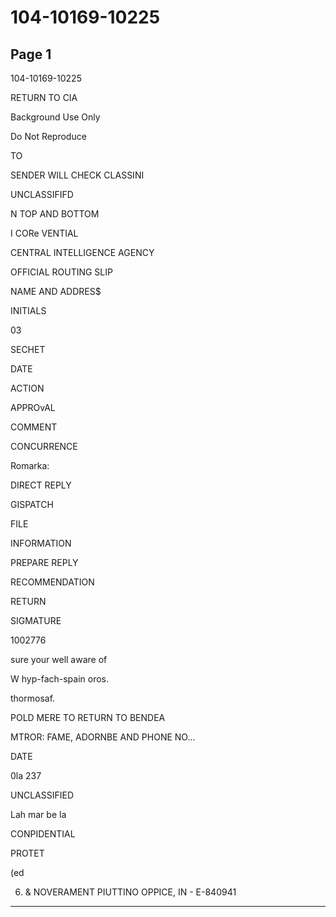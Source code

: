 # 104-10169-10225

## Page 1

104-10169-10225

RETURN TO CIA

Background Use Only

Do Not Reproduce

TO

SENDER WILL CHECK CLASSINI

UNCLASSIFIFD

N TOP AND BOTTOM

I CORe VENTIAL

CENTRAL INTELLIGENCE AGENCY

OFFICIAL ROUTING SLIP

NAME AND ADDRES$

INITIALS

03

SECHET

DATE

ACTION

APPROvAL

COMMENT

CONCURRENCE

Romarka:

DIRECT REPLY

GISPATCH

FILE

INFORMATION

PREPARE REPLY

RECOMMENDATION

RETURN

SIGMATURE

1002776

sure your well aware of

W hyp-fach-spain oros.

thormosaf.

POLD MERE TO RETURN TO BENDEA

MTROR: FAME, ADORNBE AND PHONE NO...

DATE

0la 237

UNCLASSIFIED

Lah mar be la

CONPIDENTIAL

PROTET

(ed

6. & NOVERAMENT PIUTTINO OPPICE, IN - E-840941

---


